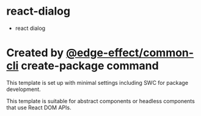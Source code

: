 # react-dialog

- react dialog

# Created by [@edge-effect/common-cli](https://github.com/Team-EdgeEffect/library-js/tree/main/packages/common-cli) create-package command

This template is set up with minimal settings including SWC for package development.

This template is suitable for abstract components or headless components that use React DOM APIs.
